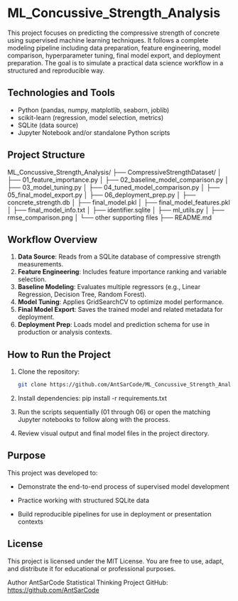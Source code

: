 # ML_Concussive_Strength_Analysis

This project focuses on predicting the compressive strength of concrete using supervised machine learning techniques. It follows a complete modeling pipeline including data preparation, feature engineering, model comparison, hyperparameter tuning, final model export, and deployment preparation. The goal is to simulate a practical data science workflow in a structured and reproducible way.

## Technologies and Tools

- Python (pandas, numpy, matplotlib, seaborn, joblib)
- scikit-learn (regression, model selection, metrics)
- SQLite (data source)
- Jupyter Notebook and/or standalone Python scripts

## Project Structure

ML_Concussive_Strength_Analysis/
├── CompressiveStrengthDataset/
│ ├── 01_feature_importance.py
│ ├── 02_baseline_model_comparison.py
│ ├── 03_model_tuning.py
│ ├── 04_tuned_model_comparison.py
│ ├── 05_final_model_export.py
│ ├── 06_deployment_prep.py
│ ├── concrete_strength.db
│ ├── final_model.pkl
│ ├── final_model_features.pkl
│ ├── final_model_info.txt
│ ├── identifier.sqlite
│ ├── ml_utils.py
│ ├── rmse_comparison.png
│ └── other supporting files
├── README.md

## Workflow Overview

1. **Data Source**: Reads from a SQLite database of compressive strength measurements.
2. **Feature Engineering**: Includes feature importance ranking and variable selection.
3. **Baseline Modeling**: Evaluates multiple regressors (e.g., Linear Regression, Decision Tree, Random Forest).
4. **Model Tuning**: Applies GridSearchCV to optimize model performance.
5. **Final Model Export**: Saves the trained model and related metadata for deployment.
6. **Deployment Prep**: Loads model and prediction schema for use in production or analysis contexts.

## How to Run the Project

  1. Clone the repository:

     ```bash
     git clone https://github.com/AntSarCode/ML_Concussive_Strength_Analysis.git

  2. Install dependencies:
    pip install -r requirements.txt

  3. Run the scripts sequentially (01 through 06) or open the matching Jupyter notebooks to follow along with the process.

  4. Review visual output and final model files in the project directory.

## Purpose

This project was developed to:

  - Demonstrate the end-to-end process of supervised model development

  - Practice working with structured SQLite data

  - Build reproducible pipelines for use in deployment or presentation contexts

## License

This project is licensed under the MIT License. You are free to use, adapt, and distribute it for educational or professional purposes.

Author
AntSarCode
Statistical Thinking Project
GitHub: https://github.com/AntSarCode
